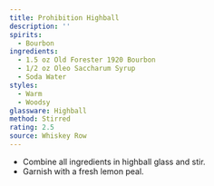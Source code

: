 ```yaml
---
title: Prohibition Highball
description: ''
spirits:
  - Bourbon
ingredients:
  - 1.5 oz Old Forester 1920 Bourbon
  - 1/2 oz Oleo Saccharum Syrup
  - Soda Water
styles:
  - Warm
  - Woodsy
glassware: Highball
method: Stirred
rating: 2.5
source: Whiskey Row
---
```


- Combine all ingredients in highball glass and stir.
- Garnish with a fresh lemon peal.
